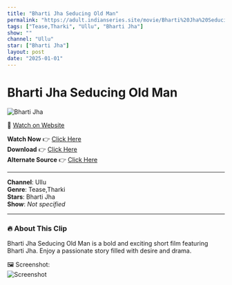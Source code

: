 ```yaml
---
title: "Bharti Jha Seducing Old Man"
permalink: "https://adult.indianseries.site/movie/Bharti%20Jha%20Seducing%20Old%20Man"
tags: ["Tease,Tharki", "Ullu", "Bharti Jha"]
show: ""
channel: "Ullu"
star: ["Bharti Jha"]
layout: post
date: "2025-01-01"
---
```


# Bharti Jha Seducing Old Man

![Bharti Jha](https://shorts.desisins.com/wp-content/uploads/2024/01/Bharti-Jha-in-Kitchen.jpg)

🔗 [Watch on Website](https://adult.indianseries.site/movie/Bharti%20Jha%20Seducing%20Old%20Man)

**Watch Now** 👉 [Click Here](https://adult.indianseries.site/movie/Bharti%20Jha%20Seducing%20Old%20Man)  
**Download** 👉 [Click Here](https://adult.indianseries.site/movie/Bharti%20Jha%20Seducing%20Old%20Man)  
**Alternate Source** 👉 [Click Here](https://adult.indianseries.site/movie/Bharti%20Jha%20Seducing%20Old%20Man)

---

**Channel**: Ullu  
**Genre**: Tease,Tharki  
**Stars**: Bharti Jha  
**Show**: *Not specified*

---

### 🔥 About This Clip

Bharti Jha Seducing Old Man is a bold and exciting short film featuring Bharti Jha. Enjoy a passionate story filled with desire and drama.
 
🖼️ Screenshot:  
![Screenshot](https://shorts.desisins.com/wp-content/uploads/2024/01/Bharti-Jha-in-Kitchen.jpg)
